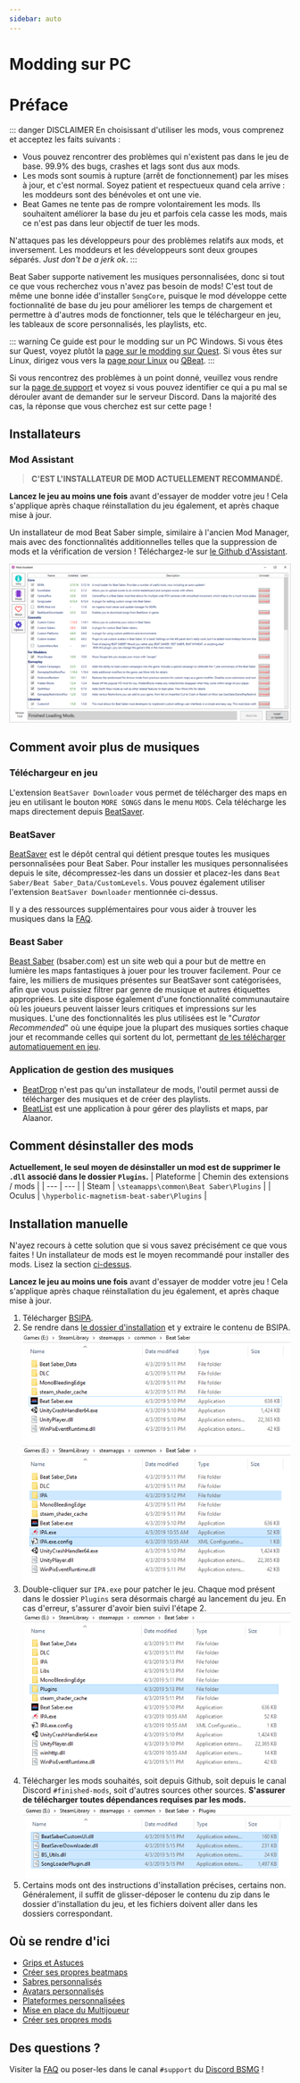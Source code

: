 ```yaml
---
sidebar: auto
---
```

# Modding sur PC
# Préface

::: danger DISCLAIMER
En choisissant d'utiliser les mods, vous comprenez et acceptez les faits suivants :
- Vous pouvez rencontrer des problèmes qui n'existent pas dans le jeu de base. 99.9% des bugs, crashes et lags sont dus aux mods.
- Les mods sont soumis à rupture (arrêt de fonctionnement) par les mises à jour, et c'est normal. Soyez patient et respectueux quand cela arrive : les moddeurs sont des bénévoles et ont une vie.
- Beat Games ne tente pas de rompre volontairement les mods. Ils souhaitent améliorer la base du jeu et parfois cela casse les mods, mais ce n'est pas dans leur objectif de tuer les mods.

N'attaques pas les développeurs pour des problèmes relatifs aux mods, et inversement. Les moddeurs et les développeurs sont deux groupes séparés. *Just don't be a jerk ok*.
:::

Beat Saber supporte nativement les musiques personnalisées, donc si tout ce que vous recherchez vous n'avez pas besoin de mods! C'est tout de même une bonne idée d'installer `SongCore`, puisque le mod développe cette foctionnalité de base du jeu pour améliorer les temps de chargement et permettre à d'autres mods de fonctionner, tels que le téléchargeur en jeu, les tableaux de score personnalisés, les playlists, etc.

::: warning
Ce guide est pour le modding sur un PC Windows.
Si vous êtes sur Quest, voyez plutôt la [page sur le modding sur Quest](/fr/quest-modding.md).
Si vous êtes sur Linux, dirigez vous vers la [page pour Linux](/fr/modding/linux.md) ou [QBeat](https://github.com/geefr/beatsaber-linux-goodies/blob/master/README.md).
:::

Si vous rencontrez des problèmes à un point donné, veuillez vous rendre sur la [page de support](./support.md#1-4-no-mods-in-game) et voyez si vous pouvez identifier ce qui a pu mal se dérouler avant de demander sur le serveur Discord. Dans la majorité des cas, la réponse que vous cherchez est sur cette page !

## Installateurs
### Mod Assistant
> **C'EST L'INSTALLATEUR DE MOD ACTUELLEMENT RECOMMANDÉ.**

__**Lancez le jeu au moins une fois**__ avant d'essayer de modder votre jeu ! Cela s'applique après chaque réinstallation du jeu également, et après chaque mise à jour.

Un installateur de mod Beat Saber simple, similaire à l'ancien Mod Manager, mais avec des fonctionnalités additionnelles telles que la suppression de mods et la vérification de version ! Téléchargez-le sur [le Github d'Assistant](https://github.com/Assistant/ModAssistant/releases/latest).

![ModAssistant](./images/beginners-guide/modassistant.png)

## Comment avoir plus de musiques
### Téléchargeur en jeu
L'extension `BeatSaver Downloader` vous permet de télécharger des maps en jeu en utilisant le bouton `MORE SONGS` dans le menu `MODS`. Cela télécharge les maps directement depuis [BeatSaver](https://beatsaver.com).

### BeatSaver
[BeatSaver](https://beatsaver.com) est le dépôt central qui détient presque toutes les musiques personnalisées pour Beat Saber.
Pour installer les musiques personnalisées depuis le site, décompressez-les dans un dossier et placez-les dans `Beat Saber/Beat Saber_Data/CustomLevels`. Vous pouvez également utiliser l'extension `BeatSaver Downloader` mentionnée ci-dessus.

Il y a des ressources supplémentaires pour vous aider à trouver les musiques dans la [FAQ](./faq.md#more-songs).

### Beast Saber
[Beast Saber](https://www.bsaber.com) (bsaber.com) est un site web qui a pour but de mettre en lumière les maps fantastiques à jouer pour les trouver facilement. Pour ce faire, les milliers de musiques présentes sur BeatSaver sont catégorisées, afin que vous puissiez filtrer par genre de musique et autres étiquettes appropriées. Le site dispose également d'une fonctionnalité communautaire où les joueurs peuvent laisser leurs critiques et impressions sur les musiques. L'une des fonctionnalités les plus utilisées est le "*Curator Recommended*" où une équipe joue la plupart des musiques sorties chaque jour et recommande celles qui sortent du lot, permettant [de les télécharger automatiquement en jeu](https://bsaber.com/beatsync/).

### Application de gestion des musiques
* [BeatDrop](https://bsaber.com/beatdrop/) n'est pas qu'un installateur de mods, l'outil permet aussi de télécharger des musiques et de créer des playlists.
* [BeatList](https://github.com/Alaanor/beatlist) est une application à pour gérer des playlists et maps, par Alaanor.

## Comment désinstaller des mods
**Actuellement, le seul moyen de désinstaller un mod est de supprimer le `.dll` associé dans le dossier `Plugins`.**
| Plateforme | Chemin des extensions / mods |
| --- | --- |
| Steam | `\steamapps\common\Beat Saber\Plugins` |
| Oculus | `\hyperbolic-magnetism-beat-saber\Plugins` | 

## Installation manuelle
N'ayez recours à cette solution que si vous savez précisément ce que vous faites ! Un installateur de mods est le moyen recommandé pour installer des mods. Lisez la section [ci-dessus](#installers).

**Lancez le jeu au moins une fois** avant d'essayer de modder votre jeu ! Cela s'applique après chaque réinstallation du jeu également, et après chaque mise à jour.

1. Télécharger [BSIPA](https://github.com/beat-saber-modding-group/BeatSaber-IPA-Reloaded/releases).
2. Se rendre dans [le dossier d'installation](/fr/faq/install-folder.md) et y extraire le contenu de BSIPA.
![Répertoire propre](./images/beginners-guide/directory-clean.png "Répertoire propre")
![Répertoire avec IPA](./images/beginners-guide/directory-ipa.png "Répertoire avec IPA")
3. Double-cliquer sur `IPA.exe` pour patcher le jeu. Chaque mod présent dans le dossier `Plugins` sera désormais chargé au lancement du jeu. En cas d'erreur, s'assurer d'avoir bien suivi l'étape 2.
![Répertoire patché](./images/beginners-guide/directory-patched.png "Répertoire patché")
4. Télécharger les mods souhaités, soit depuis Github, soit depuis le canal Discord `#finished-mods`, soit d'autres sources other sources. **S'assurer de télécharger toutes dépendances requises par les mods.**
![Répertoire Plugins](./images/beginners-guide/directory-plugins.png "Répertoire Plugins")
5. Certains mods ont des instructions d'installation précises, certains non. Généralement, il suffit de glisser-déposer le contenu du zip dans le dossier d'installation du jeu, et les fichiers doivent aller dans les dossiers correspondant.

## Où se rendre d'ici
* [Grips et Astuces](./grips-and-tricks.md)
* [Créer ses propres beatmaps](/fr/mapping/)
* [Sabres personnalisés](/fr/models/custom-sabers.md)
* [Avatars personnalisés](/fr/models/custom-avatars.md)
* [Plateformes personnalisées](/fr/models/custom-platforms.md)
* [Mise en place du Multijoueur](https://bs.assistant.moe/Multiplayer/)
* [Créer ses propres mods](/fr/modding/)

## Des questions ?
Visiter la [FAQ](/fr/faq/) ou poser-les dans le canal `#support` du [Discord BSMG](https://discord.gg/beatsabermods) !
